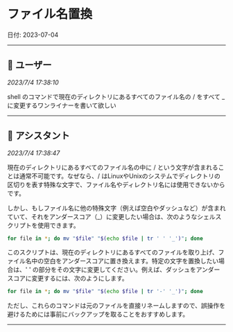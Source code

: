 # ファイル名置換

日付: 2023-07-04

---

## 👤 ユーザー
*2023/7/4 17:38:10*

shell のコマンドで現在のディレクトリにあるすべてのファイル名の / をすべて \_ に変更するワンライナーを書いて欲しい

---

## 🤖 アシスタント
*2023/7/4 17:38:47*

現在のディレクトリにあるすべてのファイル名の中に / という文字が含まれることは通常不可能です。なぜなら、/ はLinuxやUnixのシステムでディレクトリの区切りを表す特殊な文字で、ファイル名やディレクトリ名には使用できないからです。

しかし、もしファイル名に他の特殊文字（例えば空白やダッシュなど）が含まれていて、それをアンダースコア（_）に変更したい場合は、次のようなシェルスクリプトを使用できます。

```bash
for file in *; do mv "$file" "$(echo $file | tr ' ' '_')"; done
```

このスクリプトは、現在のディレクトリにあるすべてのファイルを取り上げ、ファイル名中の空白をアンダースコアに置き換えます。特定の文字を置換したい場合は、' ' の部分をその文字に変更してください。例えば、ダッシュをアンダースコアに変更するには、次のようにします。

```bash
for file in *; do mv "$file" "$(echo $file | tr '-' '_')"; done
```

ただし、これらのコマンドは元のファイルを直接リネームしますので、誤操作を避けるためには事前にバックアップを取ることをおすすめします。

---
